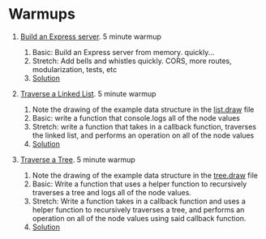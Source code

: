 # Warmups

1. [Build an Express server](https://replit.com/@rkgallaway/server-warmup#index.js). 5 minute warmup
    1. Basic: Build an Express server from memory. quickly...
    1. Stretch: Add bells and whistles quickly.  CORS, more routes, modularization, tests, etc
    1. [Solution](https://replit.com/@rkgallaway/server-warmup-solution#index.js)

1. [Traverse a Linked List](https://replit.com/@rkgallaway/401d53-linked-list-traversal#index.js).  5 minute warmup
    1. Note the drawing of the example data structure in the [list.draw](https://replit.com/@rkgallaway/401d53-linked-list-traversal#list.draw) file
    1. Basic:  write a function that console.logs all of the node values
    1. Stretch:  write a function that takes in a callback function, traverses the linked list, and performs an operation on all of the node values
    1. [Solution](https://replit.com/@rkgallaway/401d53-linked-list-traversal-solution#index.js)

1. [Traverse a Tree](https://replit.com/@rkgallaway/tree-traversal-d53#index.js).  5 minute warmup
    1. Note the drawing of the example data structure in the [tree.draw](https://replit.com/@rkgallaway/tree-traversal-d53#tree.draw) file
    1. Basic: Write a function that uses a helper function to recursively traverses a tree and logs all of the node values.
    1. Stretch: Write a function takes in a callback function and uses a helper function to recursively traverses a tree, and performs an operation on all of the node values using said callback function.
    1. [Solution](https://replit.com/@rkgallaway/tree-traversal-d53-solution#index.js)

